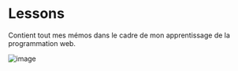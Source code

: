 # Lessons

Contient tout mes mémos dans le cadre de mon apprentissage de la programmation web.

![image](https://media.giphy.com/media/cg5FwpvDmhIcM/giphy.gif)